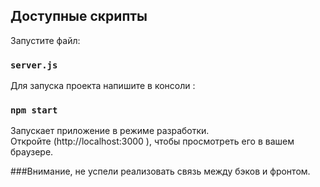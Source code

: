 ## Доступные скрипты

Запустите файл: 

### `server.js`

Для запуска проекта напишите в консоли :

### `npm start`

Запускает приложение в режиме разработки.\
Откройте (http://localhost:3000 ), чтобы просмотреть его в вашем браузере.

###Внимание, не успели реализовать связь между бэков и фронтом.
